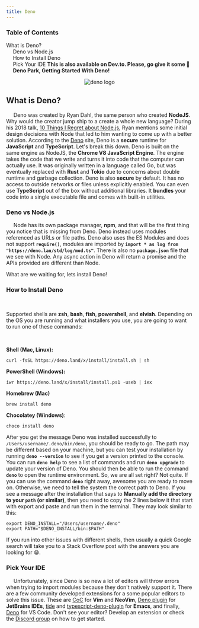 ```yaml
---
title: Deno
---
```


<div class="post">
  <div id="toc">

### Table of Contents
- [What is Deno?](#what-is-deno)
  - [Deno vs Node.js](#deno-vs-nodejs)
  - [How to Install Deno](#how-to-install-deno)
  - [Pick Your IDE](#pick-your-ide)
**This is also available on Dev.to. Please, go give it some 💖 [Deno Park, Getting Started With Deno](https://dev.to/bdesigned/deno-park-getting-started-with-deno-48gj)!**

</div>

<div id="main">

<p align="center">
  <img src="deno/deno.gif" alt="deno logo" />
</p>

## What is Deno?

&nbsp;&nbsp;&nbsp;&nbsp;&nbsp;Deno was created by Ryan Dahl, the same person who created **NodeJS**. Why would the creator jump ship to a create a whole new language?  During his 2018 talk, [10 Things I Regret about Node.js](https://www.youtube.com/watch?v=M3BM9TB-8yA), Ryan mentions some initial design decisions with Node that led to him wanting to come up with a better solution.  According to the [Deno](https://deno.land/) site, Deno is a **secure** runtime for **JavaScript** and **TypeScript**. Let's break this down. Deno is built on the same engine as NodeJS, the **Chrome V8 JavaScript Engine**. The engine takes the code that we write and turns it into code that the computer can actually use. It was originally written in a language called Go, but was eventually replaced with **Rust** and **Tokio** due to concerns about double runtime and garbage collection. Deno is also **secure** by default. It has no access to outside networks or files unless explicitly enabled. You can even use **TypeScript** out of the box without additional libraries. It **bundles** your code into a single executable file and comes with built-in utilities. 

### Deno vs Node.js

&nbsp;&nbsp;&nbsp;&nbsp;&nbsp;Node has its own package manager, **npm**, and that will be the first thing you notice that is missing from Deno. Deno instead uses modules referenced as URLs or file paths. Deno also uses the ES Modules and does not support **`require()`**, modules are imported by **`import * as log from "https://deno.lan/std/log/mod.ts"`**. There is also no **`package.json`** file that we see with Node. Any async action in Deno will return a promise and the APIs provided are different than Node. 

What are we waiting for, lets install Deno!

### How to Install Deno

<br/>

Supported shells are **zsh**, **bash**, **fish**, **powershell**, and **elvish**. Depending on the OS you are running and what installers you use, you are going to want to run one of these commands:

<br/>

**Shell (Mac, Linux):**
``` 
curl -fsSL https://deno.land/x/install/install.sh | sh
```
**PowerShell (Windows):**
```
iwr https://deno.land/x/install/install.ps1 -useb | iex
```
**Homebrew (Mac)**
```
brew install deno
```
**Chocolatey (Windows)**:
```
choco install deno
```

After you get the message Deno was installed successfully to `/Users/username/.deno/bin/deno`, you should be ready to go. The path may be different based on your machine, but you can test your installation by running **`deno --version`** to see if you get a version printed to the console. You can run **`deno help`** to see a list of commands and run **`deno upgrade`** to update your version of Deno. You should then be able to run the command **`deno`** to open the runtime environment. So, we are all set right? Not quite. If you can use the command **`deno`** right away, awesome you are ready to move on. Otherwise, we need to tell the system the correct path to Deno. If you see a message after the installation that says to **Manually add the directory to your `path` (or similar)**, then you need to copy the 2 lines below it that start with export and paste and run them in the terminal. They may look similar to this:

```
export DENO_INSTALL="/Users/username/.deno"
export PATH="$DENO_INSTALL/bin:$PATH"
```

If you run into other issues with different shells, then usually a quick Google search will take you to a Stack Overflow post with the answers you are looking for 😁. 

### Pick Your IDE

&nbsp;&nbsp;&nbsp;&nbsp;&nbsp;Unfortunately, since Deno is so new a lot of editors will throw errors when trying to import modules because they don't natively support it. There are a few community developed extensions for a some popular editors to solve this issue. These are [CoC](https://github.com/neoclide/coc.nvim) for **Vim** and **NeoVim**, [Deno plugin](https://plugins.jetbrains.com/plugin/14382-deno) for **JetBrains IDEs**, [tide](https://github.com/ananthakumaran/tide) and [typescript-deno-plugin](https://github.com/justjavac/typescript-deno-plugin) for **Emacs**, and finally, [Deno](https://marketplace.visualstudio.com/items?itemName=denoland.vscode-deno) for VS Code. Don't see your editor? Develop an extension or check the [Discord group](https://discord.gg/TGMHGv6) on how to get started.

</div>